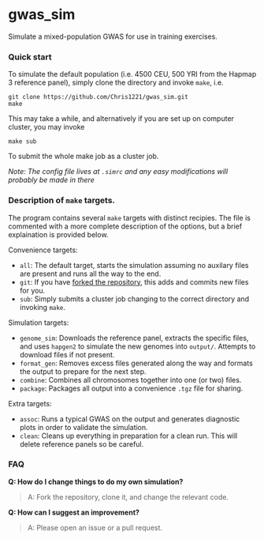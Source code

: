 # gwas_sim
Simulate a mixed-population GWAS for use in training exercises. 

### Quick start

To simulate the default population (i.e. 4500 CEU, 500 YRI from the Hapmap 3 reference panel), simply clone the directory and invoke `make`, i.e.

```
git clone https://github.com/Chris1221/gwas_sim.git
make
```

This may take a while, and alternatively if you are set up on computer cluster, you may invoke

```
make sub
```

To submit the whole make job as a cluster job.

*Note: The config file lives at `.simrc` and any easy modifications will probably be made in there*

### Description of `make` targets.

The program contains several `make` targets with distinct recipies. The file is commented with a more complete description of the options, but a brief explaination is provided below.

Convenience targets: 

- `all`: The default target, starts the simulation assuming no auxilary files are present and runs all the way to the end.
- `git`: If you have [forked the repository](https://github.com/chris1221/gwas_sim#fork-destination-box), this adds and commits new files for you.
- `sub`: Simply submits a cluster job changing to the correct directory and invoking `make`.

Simulation targets:

- `genome_sim`: Downloads the reference panel, extracts the specific files, and uses `hapgen2` to simulate the new genomes into `output/`. Attempts to download files if not present. 
- `format_gen`: Removes excess files generated along the way and formats the output to prepare for the next step. 
- `combine`: Combines all chromosomes together into one (or two) files.
- `package`: Packages all output into a convenience `.tgz` file for sharing. 

Extra targets:

- `assoc`: Runs a typical GWAS on the output and generates diagnostic plots in order to validate the simulation.
- `clean`: Cleans up everything in preparation for a clean run. This will delete reference panels so be careful.

### FAQ

**Q: How do I change things to do my own simulation?**

> A: Fork the repository, clone it, and change the relevant code.

**Q: How can I suggest an improvement?**

> A: Please open an issue or a pull request.

